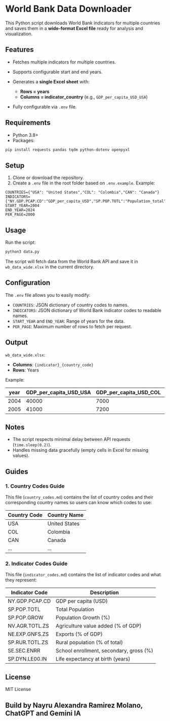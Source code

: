 # World Bank Data Downloader

This Python script downloads World Bank indicators for multiple countries and saves them in a **wide-format Excel file** ready for analysis and visualization.

## Features

* Fetches multiple indicators for multiple countries.
* Supports configurable start and end years.
* Generates a **single Excel sheet** with:

  * **Rows = years**
  * **Columns = indicator\_country** (e.g., `GDP_per_capita_USD_USA`)
* Fully configurable via `.env` file.

## Requirements

* Python 3.8+
* Packages:

```bash
pip install requests pandas tqdm python-dotenv openpyxl
```

## Setup

1. Clone or download the repository.
2. Create a `.env` file in the root folder based on `.env.example`. Example:

```env
COUNTRIES={"USA": "United States","COL": "Colombia","CAN": "Canada"}
INDICATORS={"NY.GDP.PCAP.CD":"GDP_per_capita_USD","SP.POP.TOTL":"Population_total","SP.POP.GROW":"Population_growth_pct","NV.AGR.TOTL.ZS":"Agriculture_value_added_pct_GDP","NE.EXP.GNFS.ZS":"Exports_pct_GDP","SP.RUR.TOTL.ZS":"Rural_population_pct","SE.SEC.ENRR":"School_enrollment_secondary_gross_pct","SP.DYN.LE00.IN":"Life_expectancy_years"}
START_YEAR=2004
END_YEAR=2024
PER_PAGE=2000
```

## Usage

Run the script:

```bash
python3 data.py
```

The script will fetch data from the World Bank API and save it in `wb_data_wide.xlsx` in the current directory.

## Configuration

The `.env` file allows you to easily modify:

* `COUNTRIES`: JSON dictionary of country codes to names.
* `INDICATORS`: JSON dictionary of World Bank indicator codes to readable names.
* `START_YEAR` and `END_YEAR`: Range of years for the data.
* `PER_PAGE`: Maximum number of rows to fetch per request.

## Output

`wb_data_wide.xlsx`:

* **Columns**: `{indicator}_{country_code}`
* **Rows**: Years

Example:

| year | GDP\_per\_capita\_USD\_USA | GDP\_per\_capita\_USD\_COL | Population\_total\_USA | … |
| ---- | -------------------------- | -------------------------- | ---------------------- | - |
| 2004 | 40000                      | 7000                       | 290000000              | … |
| 2005 | 41000                      | 7200                       | 292000000              | … |

## Notes

* The script respects minimal delay between API requests (`time.sleep(0.2)`).
* Handles missing data gracefully (empty cells in Excel for missing values).

## Guides

### 1. Country Codes Guide

This file (`country_codes.md`) contains the list of country codes and their corresponding country names so users can know which codes to use:

| Country Code | Country Name  |
| ------------ | ------------- |
| USA          | United States |
| COL          | Colombia      |
| CAN          | Canada        |
| ...          | ...           |

### 2. Indicator Codes Guide

This file (`indicator_codes.md`) contains the list of indicator codes and what they represent:

| Indicator Code | Description                             |
| -------------- | --------------------------------------- |
| NY.GDP.PCAP.CD | GDP per capita (USD)                    |
| SP.POP.TOTL    | Total Population                        |
| SP.POP.GROW    | Population Growth (%)                   |
| NV.AGR.TOTL.ZS | Agriculture value added (% of GDP)      |
| NE.EXP.GNFS.ZS | Exports (% of GDP)                      |
| SP.RUR.TOTL.ZS | Rural population (% of total)           |
| SE.SEC.ENRR    | School enrollment, secondary, gross (%) |
| SP.DYN.LE00.IN | Life expectancy at birth (years)        |

## License

MIT License

## Build by Nayru Alexandra Ramirez Molano, ChatGPT and Gemini IA